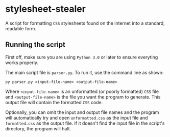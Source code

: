 # stylesheet-stealer
A script for formatting `CSS` stylesheets found on the internet into a standard, readable form.

## Running the script
First off, make sure you are using `Python 3.0` or later to ensure everyting works properly.

The main script file is `parser.py`. To run it, use the command line as shown:

    py parser.py <input-file-name> <output-file-name>

Where `<input-file-name>` is an unformatted (or poorly formatted) `CSS` file and `<output-file-name>` is the file you want the program to generate. This output file will contain the formatted `CSS` code.

Optionally, you can omit the input and output file names and the program will automatically try and open `unformatted.css` as the input file and `formatted.css` as the output file. If it doesn't find the input file in the script's directory, the program will halt.

